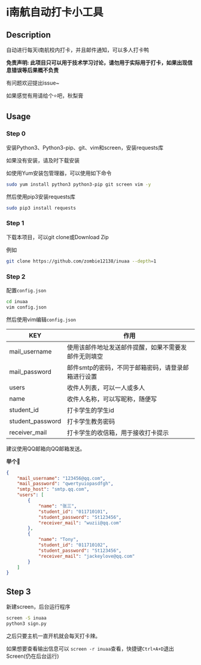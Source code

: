 # i南航自动打卡小工具

## Description

自动进行每天i南航校内打卡，并且邮件通知，可以多人打卡鸭

**免责声明: 此项目只可以用于技术学习讨论，请勿用于实际用于打卡，如果出现信息错误等后果概不负责**

有问题欢迎提出issue~

如果感觉有用请给个⭐吧，秋梨膏

## Usage

### Step 0

安装Python3、Python3-pip、git、vim和screen，安装requests库

如果没有安装，请及时下载安装

如使用Yum安装包管理器，可以使用如下命令
``` sh
sudo yum install python3 python3-pip git screen vim -y
```
然后使用pip3安装requests库
``` sh
sudo pip3 install requests
```

### Step 1

下载本项目，可以git clone或Download Zip

例如
``` sh
git clone https://github.com/zombie12138/inuaa --depth=1
```

### Step 2

配置`config.json`

``` sh
cd inuaa
vim config.json
```

然后使用vim编辑`config.json`

|  KEY   | 作用  |
|  ----  | ----  |
| mail_username  | 使用该邮件地址发送邮件提醒，如果不需要发邮件无则填空 |
| mail_password  | 邮件smtp的密码，不同于邮箱密码，请登录邮箱进行设置 |
|  users  |  收件人列表，可以一人或多人  |
|  name  |  收件人名称，可以写昵称，随便写  |
|  student_id  |  打卡学生的学生id  |
|  student_password  | 打卡学生教务密码  |
|  receiver_mail  | 打卡学生的收信箱，用于接收打卡提示  |

建议使用QQ邮箱向QQ邮箱发送。

**举个🌰**

``` json
{
    "mail_username": "123456@qq.com",
    "mail_password": "qwertyuiopasdfgh",
    "smtp_host": "smtp.qq.com",
    "users": [
        {
            "name": "张三",
            "student_id": "011710101",
            "student_password": "St123456",
            "receiver_mail": "wuzii@qq.com"
        },
        {
            "name": "Tony",
            "student_id": "011710102",
            "student_password": "St123456",
            "receiver_mail": "jackeylove@qq.com"
        }
    ]
}
```

## Step 3

新建screen，后台运行程序

``` bash
screen -S inuaa
python3 sign.py
```

之后只要主机一直开机就会每天打卡辣。

如果想要查看输出信息可以 `screen -r inuaa`查看，快捷键`Ctrl+A+D`退出Screen(仍在后台运行)
